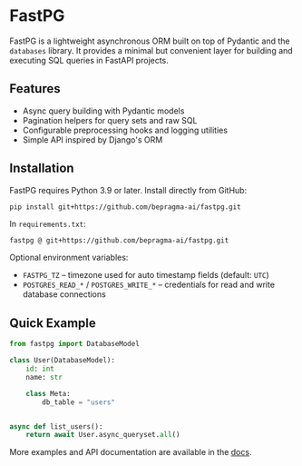 # FastPG

FastPG is a lightweight asynchronous ORM built on top of Pydantic and the
``databases`` library. It provides a minimal but convenient layer for building
and executing SQL queries in FastAPI projects.

## Features

- Async query building with Pydantic models
- Pagination helpers for query sets and raw SQL
- Configurable preprocessing hooks and logging utilities
- Simple API inspired by Django's ORM

## Installation

FastPG requires Python 3.9 or later. Install directly from GitHub:

```bash
pip install git+https://github.com/bepragma-ai/fastpg.git
```

In ``requirements.txt``:

```text
fastpg @ git+https://github.com/bepragma-ai/fastpg.git
```

Optional environment variables:

- ``FASTPG_TZ`` – timezone used for auto timestamp fields (default: ``UTC``)
- ``POSTGRES_READ_*`` / ``POSTGRES_WRITE_*`` – credentials for read and write
  database connections

## Quick Example

```python
from fastpg import DatabaseModel

class User(DatabaseModel):
    id: int
    name: str

    class Meta:
        db_table = "users"


async def list_users():
    return await User.async_queryset.all()
```

More examples and API documentation are available in the [docs](docs/).

